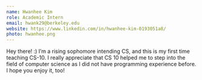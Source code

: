 ```yaml
---
name: Hwanhee Kim
role: Academic Intern
email: hwank29@berkeley.edu
website: https://www.linkedin.com/in/hwanhee-kim-0193051a8/
photo: hwanhee.png
---
```

Hey there! :) I’m a rising sophomore intending CS, and this is my first time teaching CS-10. I really appreciate that CS 10 helped me to step into the field of computer science as I did not have programming experience before. I hope you enjoy it, too!
